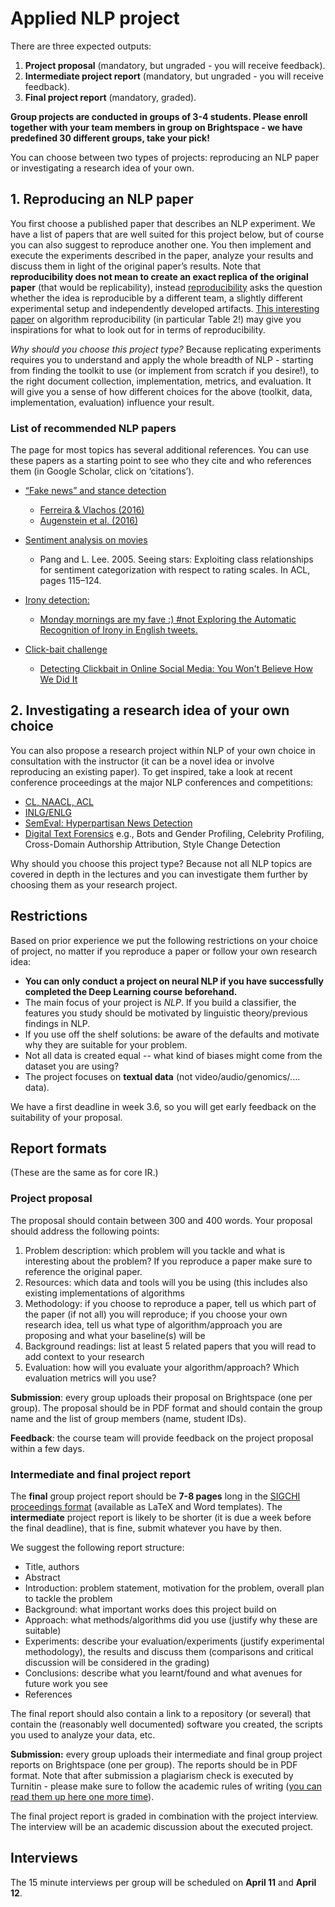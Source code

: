 # Applied NLP project

There are three expected outputs:

1. **Project proposal** (mandatory, but ungraded - you will receive feedback).
2. **Intermediate project report** (mandatory, but ungraded - you will receive feedback).
3. **Final project report** (mandatory, graded).

**Group projects are conducted in groups of 3-4 students. Please enroll together with your team members in group on Brightspace - we have predefined 30 different groups, take your pick!**

You can choose between two types of projects: reproducing an NLP paper or investigating a research idea of your own.

## 1. Reproducing an NLP paper
You first choose a published paper that describes an NLP experiment. We have a list of papers that are well suited for this project below, but of course you can also suggest to reproduce another one.
You then implement and execute the experiments described in the paper, analyze your results and discuss them in light of the original paper’s results.
Note that **reproducibility does not mean to create an exact replica of the original paper** (that would be replicability), instead [reproducibility](https://www.acm.org/publications/policies/artifact-review-badging) asks the question whether the idea is reproducible by a different team, a slightly different experimental setup and independently developed artifacts. 
[This interesting paper](https://pdfs.semanticscholar.org/b95a/11620929f1c4760587ac99a8d6b4d8cbc547.pdf) on algorithm reproducibility (in particular Table 2!) may give you inspirations for what to look out for in terms of reproducibility.

*Why should you choose this project type?* Because replicating experiments requires you to understand and apply the whole breadth of NLP - starting from finding the toolkit to use (or implement from scratch if you desire!), to the right document collection, implementation, metrics, and evaluation. It will give you a sense of how different choices for the above (toolkit, data, implementation, evaluation) influence your result.

### List of recommended NLP papers

The page for most topics has several additional references. You can use these papers as a starting point to see who they cite and who references them (in Google Scholar, click on ‘citations’).

   * [“Fake news” and stance detection](http://www.fakenewschallenge.org/)     
      - [Ferreira & Vlachos (2016)](http://aclweb.org/anthology/N/N16/N16-1138.pdf)  
      - [Augenstein et al. (2016)](https://arxiv.org/abs/1606.05464)

   * [Sentiment analysis on movies](https://www.kaggle.com/c/sentiment-analysis-on-movie-reviews)

      - Pang and L. Lee. 2005. Seeing stars: Exploiting class relationships for sentiment categorization with respect to rating scales. In ACL, pages 115–124.

   * [Irony detection:](https://competitions.codalab.org/competitions/17468)

     -   [Monday mornings are my fave :) #not Exploring the Automatic Recognition of Irony in English tweets.]( http://www.aclweb.org/anthology/C16-1257)

   * [Click-bait challenge](http://www.clickbait-challenge.org/)
        - [Detecting Clickbait in Online Social Media: You Won't Believe How We Did It](https://arxiv.org/abs/1710.06699)


## 2. Investigating a research idea of your own choice
You can also propose a research project within NLP of your own choice in consultation with the instructor (it can be a novel idea or involve reproducing an existing paper). To get inspired, take a look at recent conference proceedings at the major NLP conferences and competitions:

   * [CL, NAACL, ACL](http://aclweb.org/anthology/)
   * [INLG/ENLG](http://aclweb.org/anthology/siggen.html)
   * [SemEval: Hyperpartisan News Detection](https://pan.webis.de/semeval19/semeval19-web/index.html)
   * [Digital Text Forensics](https://pan.webis.de/clef19/pan19-web/index.html) e.g., Bots and Gender Profiling, Celebrity Profiling, Cross-Domain Authorship Attribution, Style Change Detection

Why should you choose this project type? Because not all NLP topics are covered in depth in the lectures and you can investigate them further by choosing them as your research project.

## Restrictions

Based on prior experience we put the following restrictions on your choice of project, no matter if you reproduce a paper or follow your own research idea:

- **You can only conduct a project on neural NLP if you have successfully completed the Deep Learning course beforehand.**
- The main focus of your project is *NLP*. If you build a classifier, the features you study should be motivated by linguistic theory/previous findings in NLP.
- If you use off the shelf solutions: be aware of the defaults and motivate why they are suitable for your problem.
- Not all data is created equal -- what kind of biases might come from the dataset you are using?
- The project focuses on **textual data** (not video/audio/genomics/.... data).

We have a first deadline in week 3.6, so you will get early feedback on the suitability of your proposal.

## Report formats
(These are the same as for core IR.)

### Project proposal

The proposal should contain between 300 and 400 words. Your proposal should address the following points:

1. Problem description: which problem will you tackle and what is interesting about the problem? If you reproduce a paper make sure to reference the original paper.
2. Resources: which data and tools will you be using (this includes also existing implementations of algorithms
3. Methodology: if you choose to reproduce a paper, tell us which part of the paper (if not all) you will reproduce; if you choose your own research idea, tell us what type of algorithm/approach you are proposing and what your baseline(s) will be
4. Background readings: list at least 5 related papers that you will read to add context to your research
5. Evaluation: how will you evaluate your algorithm/approach? Which evaluation metrics will you use?

**Submission**: every group uploads their proposal on Brightspace (one per group). The proposal should be in PDF format and should contain the group name and the list of group members (name, student IDs).

**Feedback**: the course team will provide feedback on the project proposal within a few days.

### Intermediate and final project report

The **final** group project report should be **7-8 pages** long in the [SIGCHI proceedings format](https://sigchi.org/templates/) (available as LaTeX and Word templates). The **intermediate** project report is likely to be shorter (it is due a week before the final deadline), that is fine, submit whatever you have by then.

We suggest the following report structure:

- Title, authors
- Abstract
- Introduction: problem statement, motivation for the problem, overall plan to tackle the problem
- Background: what important works does this project build on
- Approach: what methods/algorithms did you use (justify why these are suitable)
- Experiments: describe your evaluation/experiments (justify experimental methodology), the results and discuss them (comparisons and critical discussion will be considered in the grading)
- Conclusions: describe what you learnt/found and what avenues for future work you see
- References

The final report should also contain a link to a repository (or several) that contain the (reasonably well documented) software you created, the scripts you used to analyze your data, etc.

**Submission:** every group uploads their intermediate and final group project reports on Brightspace (one per group). The reports should be in PDF format. Note that after submission a plagiarism check is executed by Turnitin - please make sure to follow the academic rules of writing ([you can read them up here one more time](https://www.tudelft.nl/library/actuele-themas/copyright/c/plagiarism/)).

The final project report is graded in combination with the project interview. The interview will be an academic discussion about the executed project.

## Interviews

The 15 minute interviews per group will be scheduled on **April 11** and **April 12**. 
